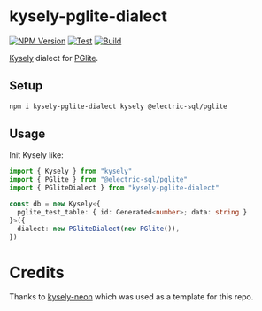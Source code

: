 # kysely-pglite-dialect

[![NPM Version](https://img.shields.io/npm/v/kysely-pglite-dialect)](https://www.npmjs.com/package/kysely-pglite-dialect)
[![Test](https://github.com/czeidler/kysely-pglite-dialect/actions/workflows/test.yml/badge.svg)](https://github.com/czeidler/kysely-pglite-dialect/actions/workflows/test.yml)
[![Build](https://github.com/czeidler/kysely-pglite-dialect/actions/workflows/build.yml/badge.svg)](https://github.com/czeidler/kysely-pglite-dialect/actions/workflows/build.yml)

[Kysely](https://github.com/koskimas/kysely) dialect for [PGlite](https://pglite.dev/).

## Setup

```bash
npm i kysely-pglite-dialect kysely @electric-sql/pglite
```

## Usage

Init Kysely like:

```typescript
import { Kysely } from "kysely"
import { PGlite } from "@electric-sql/pglite"
import { PGliteDialect } from "kysely-pglite-dialect"

const db = new Kysely<{
  pglite_test_table: { id: Generated<number>; data: string }
}>({
  dialect: new PGliteDialect(new PGlite()),
})
```

# Credits

Thanks to [kysely-neon](https://github.com/seveibar/kysely-neon) which was used as a template for this repo.
